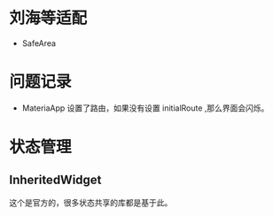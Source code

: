 # 刘海等适配

- SafeArea


# 问题记录

- MateriaApp 设置了路由，如果没有设置 initialRoute ,那么界面会闪烁。


# 状态管理

 ## InheritedWidget
 这个是官方的，很多状态共享的库都是基于此。



#